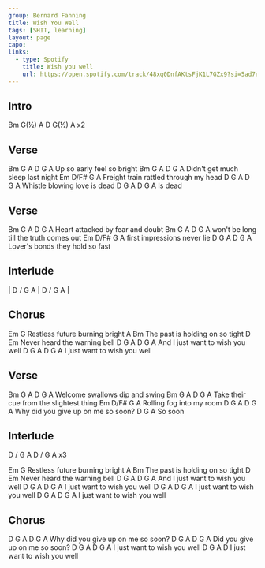 ```yaml
---
group: Bernard Fanning
title: Wish You Well
tags: [SHIT, learning]
layout: page
capo: 
links: 
  - type: Spotify
    title: Wish you well
    url: https://open.spotify.com/track/48xq0DnfAKtsFjK1L7GZx9?si=5ad7e5a32451491b
---
```


## Intro

Bm G(½) A D G(½) A   x2

## Verse

Bm          G    A     D     G   A
Up so early feel so bright
Bm           G    A        D     G   A
Didn't get much sleep last night
Em                    D/F#    G      A
Freight train rattled through my head
D               G    A      D     G  A
Whistle blowing love is dead
D         G   A    D     G   A
Is dead

## Verse

Bm                G    A   D     G   A
Heart attacked by fear and doubt
Bm            G        A     D         G   A
won't be long till the truth comes out
Em                D/F#   G    A
first impressions never lie
D                  G    A     D       G   A
Lover's bonds they hold so fast

## Interlude 

| D / G A | D / G A |

## Chorus

Em                      G
Restless future burning bright
A                         Bm
The past is holding on so tight
D                       Em
Never heard the warning bell
D                  G    A   D     G   A
And I just want to wish you well
D              G    A   D      G   A
I just want to wish you well

## Verse

Bm               G   A   D      G  A
Welcome swallows dip and swing
Bm                      G    A    D      G  A
Take their cue from the slightest thing
Em          D/F#    G     A
Rolling fog into my room
D           G       A        D        G    A
Why did you give up on me so soon?
D      G   A
So soon

## Interlude
D / G A  D / G A  x3

Em                      G
Restless future burning bright
A                         Bm
The past is holding on so tight
D                       Em
Never heard the warning bell
D                  G    A   D     G   A
And I just want to wish you well
D              G    A   D      G   A
I just want to wish you well
D              G    A   D      G   A
I just want to wish you well
D              G    A   D      G   A
I just want to wish you well

## Chorus

D           G       A        D        G    A
Why did you give up on me so soon?
D            G     A     D        G    A
Did you give up on me so soon?
D              G    A   D      G   A
I just want to wish you well
D              G    A   D
I just want to wish you well

